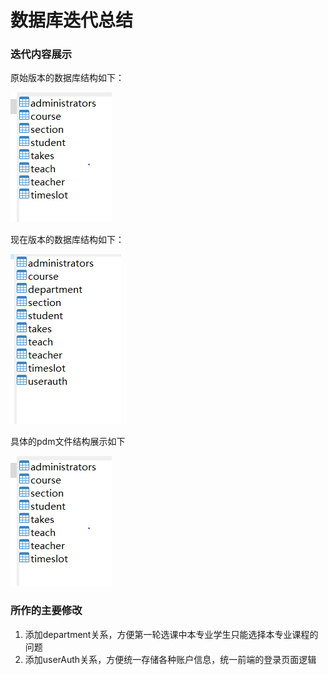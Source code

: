 # 数据库迭代总结

### 迭代内容展示

原始版本的数据库结构如下：

![origin-database](./origin-database.png)

现在版本的数据库结构如下：

![itr-1](./itr-1.png)

具体的pdm文件结构展示如下

![itr-1-pdm](./origin-database.png)

### 所作的主要修改

1. 添加department关系，方便第一轮选课中本专业学生只能选择本专业课程的问题
2. 添加userAuth关系，方便统一存储各种账户信息，统一前端的登录页面逻辑